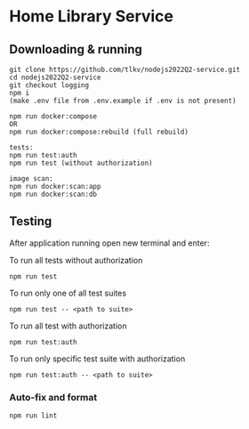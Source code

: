 # Home Library Service

## Downloading & running

```
git clone https://github.com/tlkv/nodejs2022Q2-service.git
cd nodejs2022Q2-service
git checkout logging
npm i
(make .env file from .env.example if .env is not present)

npm run docker:compose
OR
npm run docker:compose:rebuild (full rebuild)

tests:
npm run test:auth
npm run test (without authorization)

image scan:
npm run docker:scan:app
npm run docker:scan:db
```

## Testing

After application running open new terminal and enter:

To run all tests without authorization

```
npm run test
```

To run only one of all test suites

```
npm run test -- <path to suite>
```

To run all test with authorization

```
npm run test:auth
```

To run only specific test suite with authorization

```
npm run test:auth -- <path to suite>
```

### Auto-fix and format

```
npm run lint
```
